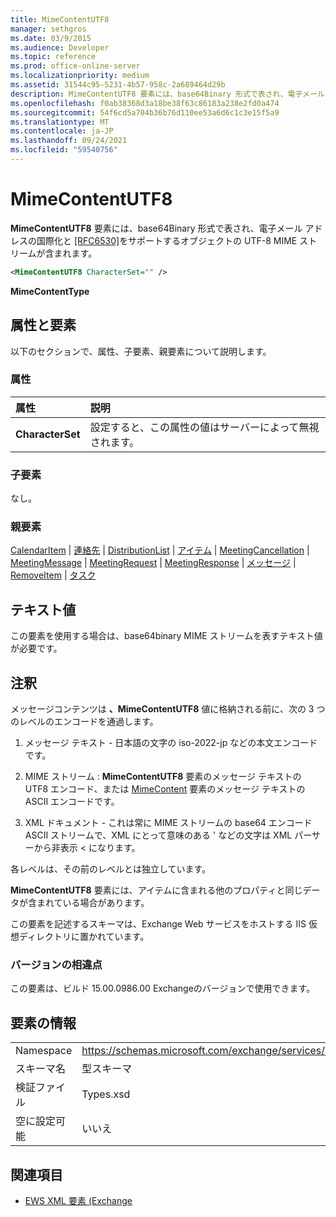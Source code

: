 ```yaml
---
title: MimeContentUTF8
manager: sethgros
ms.date: 03/9/2015
ms.audience: Developer
ms.topic: reference
ms.prod: office-online-server
ms.localizationpriority: medium
ms.assetid: 31544c95-5231-4b57-958c-2a689464d29b
description: MimeContentUTF8 要素には、base64Binary 形式で表され、電子メール アドレスの国際化と [RFC6530] をサポートするオブジェクトの UTF-8 MIME ストリームが含まれます。
ms.openlocfilehash: f0ab38368d3a18be38f63c86183a238e2fd0a474
ms.sourcegitcommit: 54f6cd5a704b36b76d110ee53a6d6c1c3e15f5a9
ms.translationtype: MT
ms.contentlocale: ja-JP
ms.lasthandoff: 09/24/2021
ms.locfileid: "59540756"
---
```

# <a name="mimecontentutf8"></a>MimeContentUTF8

**MimeContentUTF8** 要素には、base64Binary 形式で表され、電子メール アドレスの国際化と [[RFC6530]](http://www.rfc-editor.org/rfc/rfc6530.txt)をサポートするオブジェクトの UTF-8 MIME ストリームが含まれます。
  
```XML
<MimeContentUTF8 CharacterSet="" />
```

 **MimeContentType**
## <a name="attributes-and-elements"></a>属性と要素

以下のセクションで、属性、子要素、親要素について説明します。
  
### <a name="attributes"></a>属性

|**属性**|**説明**|
|:-----|:-----|
|**CharacterSet** <br/> |設定すると、この属性の値はサーバーによって無視されます。  <br/> |
   
### <a name="child-elements"></a>子要素

なし。
  
### <a name="parent-elements"></a>親要素

[CalendarItem](calendaritem.md)  | [連絡先](contact.md)  | [DistributionList](distributionlist.md)  | [アイテム](item.md)  | [MeetingCancellation](meetingcancellation.md)  | [MeetingMessage](meetingmessage.md)  | [MeetingRequest](meetingrequest.md)  | [MeetingResponse](meetingresponse.md)  | [メッセージ](message-ex15websvcsotherref.md)  | [RemoveItem](removeitem.md)  | [タスク](task.md)
  
## <a name="text-value"></a>テキスト値

この要素を使用する場合は、base64binary MIME ストリームを表すテキスト値が必要です。
  
## <a name="remarks"></a>注釈

メッセージコンテンツは **、MimeContentUTF8** 値に格納される前に、次の 3 つのレベルのエンコードを通過します。 
  
1. メッセージ テキスト - 日本語の文字の iso-2022-jp などの本文エンコードです。
    
2. MIME ストリーム : **MimeContentUTF8** 要素のメッセージ テキストの UTF8 エンコード、または [MimeContent](mimecontent.md) 要素のメッセージ テキストの ASCII エンコードです。 
    
3. XML ドキュメント - これは常に MIME ストリームの base64 エンコード ASCII ストリームで、XML にとって意味のある ' などの文字は XML パーサーから非表示 \< になります。
    
各レベルは、その前のレベルとは独立しています。
  
**MimeContentUTF8** 要素には、アイテムに含まれる他のプロパティと同じデータが含まれている場合があります。 
  
この要素を記述するスキーマは、Exchange Web サービスをホストする IIS 仮想ディレクトリに置かれています。
  
### <a name="version-differences"></a>バージョンの相違点

この要素は、ビルド 15.00.0986.00 Exchangeのバージョンで使用できます。
  
## <a name="element-information"></a>要素の情報

|||
|:-----|:-----|
|Namespace  <br/> |https://schemas.microsoft.com/exchange/services/2006/types  <br/> |
|スキーマ名  <br/> |型スキーマ  <br/> |
|検証ファイル  <br/> |Types.xsd  <br/> |
|空に設定可能  <br/> |いいえ  <br/> |
   
## <a name="see-also"></a>関連項目



- [EWS XML 要素 (Exchange](ews-xml-elements-in-exchange.md)

